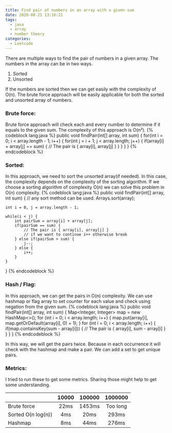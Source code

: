 ```yaml
---
title: Find pair of numbers in an array with a given sum
date: 2020-08-21 13:16:21
tags:
  - java
  - array
  - number theory
categories:
  - Leetcode
---
```


There are multiple ways to find the pair of numbers in a given array. The numbers in the array can be in two ways.

1. Sorted
2. Unsorted

If the numbers are sorted then we can get easily with the complexity of O(n). The brute force approach will be easily applicable for both the sorted and unsorted array of numbers.

### Brute force:

Brute force approach will check each and every number to determine if it equals to the given sum. The complexity of this approach is O(n²).
{% codeblock lang:java %}
public void findPair(int[] array, int sum) {
    for(int i = 0; i < array.length - 1; i++) {
        for(int j = i + 1; j < array.length; j++) {
            if(array[i] + array[j] == sum) {
                // The pair is { array[i], array[j] }
            }
        }
    }
}
{% endcodeblock %}

### Sorted:

In this approach, we need to sort the unsorted array(if needed). In this case, the complexity depends on the complexity of the sorting algorithm. If we choose a sorting algorithm of complexity O(n) we can solve this problem in O(n) complexity.
{% codeblock lang:java %}
public void findPair(int[] array, int sum) {
    // any sort method can be used.
    Arrays.sort(array);
    
    int i = 0, j = array.length - 1;
    
    while(i < j) {
        int pairSum = array[i] + array[j];
        if(pairSum == sum) {
            // The pair is { array[i], array[j] }
            // if we want to continue i++ otherwise break
        } else if(pairSum > sum) {
            j--;
        } else {
            i++;
        }
    }
}
{% endcodeblock %}

### Hash / Flag:

In this approach, we can get the pairs in O(n) complexity. We can use hashmap or flag array to set counter for each value and check using negation from the given sum.
{% codeblock lang:java %}
public void findPair(int[] array, int sum) {
    Map<Integer, Integer> map = new HashMap<>();
    for (int i = 0; i < array.length; i++) {
        map.put(array[i], map.getOrDefault(array[i], 0) + 1);
    }
    for (int i = 0; i < array.length; i++) {
        if(map.containsKey(sum - array[i])) {
            // The pair is { array[i], sum - array[i] }
        }
    }
}
{% endcodeblock %}


In this way, we will get the pairs twice. Because in each occurrence it will check with the hashmap and make a pair. We can add a set to get unique pairs.

### Metrics:

I tried to run these to get some metrics. Sharing those might help to get some understanding.

|                    | 10000 | 100000 | 1000000  |
| :---               | :---: | :----: | :-----:  |
| Brute force        | 22ms  | 1453ms | Too long |
| Sorted O(n log(n)) | 4ms   | 20ms   | 293ms    |
| Hashmap            | 8ms   | 44ms   | 276ms    |

